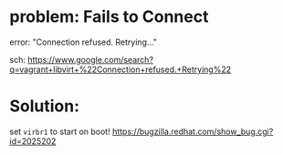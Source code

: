 # problem: Fails to Connect
error: "Connection refused. Retrying..."

sch: https://www.google.com/search?q=vagrant+libvirt+%22Connection+refused.+Retrying%22

# Solution:
set `virbr1` to start on boot!
https://bugzilla.redhat.com/show_bug.cgi?id=2025202
